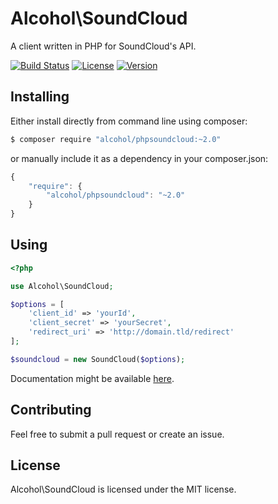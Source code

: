 # Alcohol\SoundCloud

A client written in PHP for SoundCloud's API.

[![Build Status](https://img.shields.io/travis/alcohol/phpsoundcloud/master.svg?style=flat-square)](https://travis-ci.org/alcohol/phpsoundcloud)
[![License](https://img.shields.io/packagist/l/alcohol/phpsoundcloud.svg?style=flat-square)](https://packagist.org/packages/alcohol/phpsoundcloud)
[![Version](https://img.shields.io/packagist/v/alcohol/phpsoundcloud.svg?style=flat-square)](https://packagist.org/packages/alcohol/phpsoundcloud)


## Installing

Either install directly from command line using composer:

``` sh
$ composer require "alcohol/phpsoundcloud:~2.0"
```

or manually include it as a dependency in your composer.json:

``` javascript
{
    "require": {
        "alcohol/phpsoundcloud": "~2.0"
    }
}
```

## Using

``` php
<?php

use Alcohol\SoundCloud;

$options = [
    'client_id' => 'yourId',
    'client_secret' => 'yourSecret',
    'redirect_uri' => 'http://domain.tld/redirect'
];

$soundcloud = new SoundCloud($options);

```

Documentation might be available [here](http://alcohol.github.io/docs).

## Contributing

Feel free to submit a pull request or create an issue.

## License

Alcohol\SoundCloud is licensed under the MIT license.
